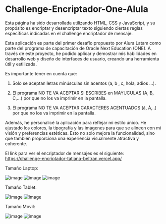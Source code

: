 # Challenge-Encriptador-One-Alula
Esta página ha sido desarrollada utilizando HTML, CSS y JavaScript, y su propósito es encriptar y desencriptar texto siguiendo ciertas reglas específicas indicadas en el challenge encriptador de mensaje.

Esta aplicación es parte del primer desafío propuesto por Alura Latam como parte del programa de capacitación de Oracle Next Education (ONE). A través de este proyecto, he podido aplicar y demostrar mis habilidades en desarrollo web y diseño de interfaces de usuario, creando una herramienta útil y estilizada.

Es importante tener en cuenta que:

1) Solo se aceptan letras minúsculas sin acentos (a, b , c, hola, adios ...).

2) El programa NO TE VA ACEPTAR SI ESCRIBES en MAYUCULAS (A, B, C,...) por que no los va imprimir en la pantalla.

3) El programa NO TE VA ACEPTAR CARACTERES ACENTUADOS (á, Á,..) por que no los va imprimir en la pantalla.

Además, he personalicé la aplicación para reflejar mi estilo único. He ajustado los colores, la tipografía y las imágenes para que se alineen con mi visión y preferencias estéticas. Esto no solo mejora la funcionalidad, sino que también proporciona una experiencia visualmente atractiva y coherente.


El link para ver el encriptador de mensajes es el siguiente:  https://challenge-encriptador-tatiana-beltran.vercel.app/

Tamaño Laptop:

![image](https://github.com/user-attachments/assets/1f4e253f-fe5d-46f8-bd0c-5d8a8450b85a)
![image](https://github.com/user-attachments/assets/fa5c80ac-aeab-4a3f-a4f5-d17a0f25b8b4)
![image](https://github.com/user-attachments/assets/bcda9dcc-4760-4ca2-b0e1-4d2a641825e8)

Tamaño Tablet:

![image](https://github.com/user-attachments/assets/f6e25e37-65ac-4cdc-825a-efdb331e2111)
![image](https://github.com/user-attachments/assets/81302800-7b45-4d3a-81f4-7d18221cb99b)


Tamaño Movil:

![image](https://github.com/user-attachments/assets/ae3edc7a-ad7f-4d69-99ea-10f36b313202)
![image](https://github.com/user-attachments/assets/02b3aeaf-8b3b-4059-823c-a0c63ceb3c4a)
